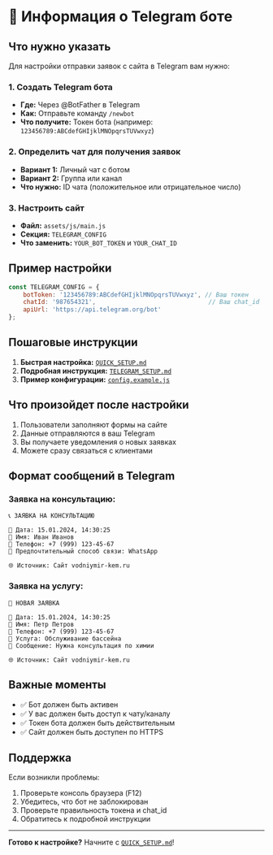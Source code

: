 # 🤖 Информация о Telegram боте

## Что нужно указать

Для настройки отправки заявок с сайта в Telegram вам нужно:

### 1. Создать Telegram бота
- **Где:** Через @BotFather в Telegram
- **Как:** Отправьте команду `/newbot`
- **Что получите:** Токен бота (например: `123456789:ABCdefGHIjklMNOpqrsTUVwxyz`)

### 2. Определить чат для получения заявок
- **Вариант 1:** Личный чат с ботом
- **Вариант 2:** Группа или канал
- **Что нужно:** ID чата (положительное или отрицательное число)

### 3. Настроить сайт
- **Файл:** `assets/js/main.js`
- **Секция:** `TELEGRAM_CONFIG`
- **Что заменить:** `YOUR_BOT_TOKEN` и `YOUR_CHAT_ID`

## Пример настройки

```javascript
const TELEGRAM_CONFIG = {
    botToken: '123456789:ABCdefGHIjklMNOpqrsTUVwxyz', // Ваш токен
    chatId: '987654321',                               // Ваш chat_id
    apiUrl: 'https://api.telegram.org/bot'
};
```

## Пошаговые инструкции

1. **Быстрая настройка:** [`QUICK_SETUP.md`](./QUICK_SETUP.md)
2. **Подробная инструкция:** [`TELEGRAM_SETUP.md`](./TELEGRAM_SETUP.md)
3. **Пример конфигурации:** [`config.example.js`](./config.example.js)

## Что произойдет после настройки

1. Пользователи заполняют формы на сайте
2. Данные отправляются в ваш Telegram
3. Вы получаете уведомления о новых заявках
4. Можете сразу связаться с клиентами

## Формат сообщений в Telegram

### Заявка на консультацию:
```
📞 ЗАЯВКА НА КОНСУЛЬТАЦИЮ

📅 Дата: 15.01.2024, 14:30:25
👤 Имя: Иван Иванов
📱 Телефон: +7 (999) 123-45-67
💬 Предпочтительный способ связи: WhatsApp

🌐 Источник: Сайт vodniymir-kem.ru
```

### Заявка на услугу:
```
📝 НОВАЯ ЗАЯВКА

📅 Дата: 15.01.2024, 14:30:25
👤 Имя: Петр Петров
📱 Телефон: +7 (999) 123-45-67
🔧 Услуга: Обслуживание бассейна
💭 Сообщение: Нужна консультация по химии

🌐 Источник: Сайт vodniymir-kem.ru
```

## Важные моменты

- ✅ Бот должен быть активен
- ✅ У вас должен быть доступ к чату/каналу
- ✅ Токен бота должен быть действительным
- ✅ Сайт должен быть доступен по HTTPS

## Поддержка

Если возникли проблемы:
1. Проверьте консоль браузера (F12)
2. Убедитесь, что бот не заблокирован
3. Проверьте правильность токена и chat_id
4. Обратитесь к подробной инструкции

---

**Готово к настройке?** Начните с [`QUICK_SETUP.md`](./QUICK_SETUP.md)!
